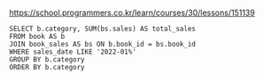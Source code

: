 https://school.programmers.co.kr/learn/courses/30/lessons/151139



~~~
SELECT b.category, SUM(bs.sales) AS total_sales
FROM book AS b
JOIN book_sales AS bs ON b.book_id = bs.book_id
WHERE sales_date LIKE '2022-01%'
GROUP BY b.category
ORDER BY b.category
~~~
